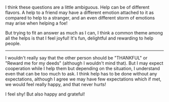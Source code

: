 
I think these questions are a little ambiguous. Help can be of different flavors. A help to a friend may have a different emotion attached to it as compared to help to a stranger, and an even different storm of emotions may arise when helping a foe!

But trying to fit an answer as much as I can, I think a common theme among all the helps is that I feel joyful! It's fun, delightful and rewarding to help people. 

---

I wouldn't really say that the other person should be "THANKFUL" or "Reward me for my deeds" (although I wouldn't mind that). But I may expect cooperation while I help them but depending on the situation, I understand even that can be too much to ask. I think help has to be done without any expectations, although I agree we may have few expectations which if met, we would feel really happy, and that never hurts!



I feel shy! But also happy and grateful!